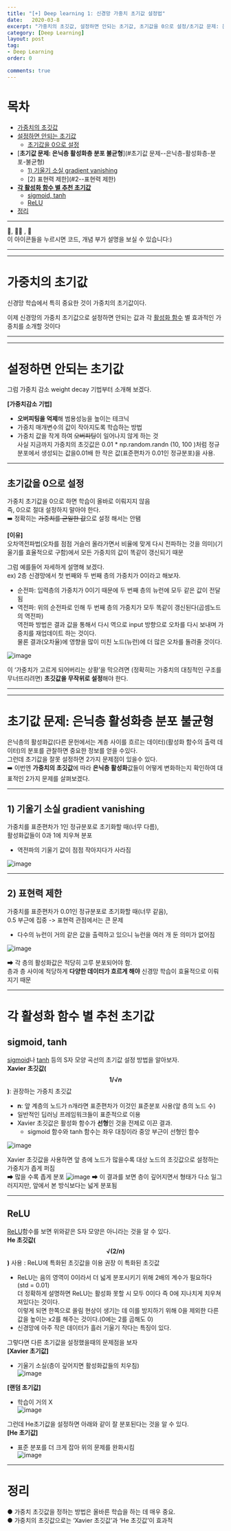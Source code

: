```yaml
---
title: "[+] Deep learning 1: 신경망 가중치 초기값 설정법"
date:   2020-03-8
excerpt: "가중치의 초깃값, 설정하면 안되는 초기값, 초기값을 0으로 설정/초기값 문제: 은닉층 활성화층 분포 불균형, 기울기 소실, 표현력 제한/각 활성화 함수 별 추천 초기값"
category: [Deep Learning]
layout: post
tag:
- Deep Learning
order: 0

comments: true
---
```



# 목차
- [가중치의 초깃값](#가중치의-초깃값)
- [설정하면 안되는 초기값](#설정하면-안되는-초기값)
  * [초기값을 0으로 설정](#초기값을-0으로-설정)
- [**초기값 문제: 은닉층 활성화층 분포 불균형**](#초기값 문제--은닉층-활성화층-분포-불균형)
  * [1) 기울기 소실 gradient vanishing](#1-기울기-소실-gradient-vanishing)
  * [2) 표현력 제한](#2--표현력 제한)
- [**각 활성화 함수 별 추천 초기값**](#각-활성화-함수-별-추천-초기값)
  * [sigmoid, tanh](#sigmoid--tanh)
  * [ReLU](#relu)
- [정리](#정리)




---



👀, 🤷‍♀️ , 📜    
이 아이콘들을 누르시면 코드, 개념 부가 설명을 보실 수 있습니다:)


---
----


# 가중치의 초기값
신경망 학습에서 특히 중요한 것이 가중치의 초기값이다.     

이제 신경망의 가중치 초기값으로 설정하면 안되는 값과 각 [활성화 함수](https://yerimoh.github.io/DL2/) 별 효과적인 가중치를 소개할 것이다


-----
-----

# 설정하면 안되는 초기값

그럼 가중치 감소 weight decay 기법부터 소개해 보겠다.      

**[가중치감소 기법]**   
* **오버피팅을 억제**해 범용성능을 높이는 테크닉         
* 가중치 매개변수의 값이 작아지도록 학습하는 방법     
* 가중치 값을 작게 하여 ~~오버피팅~~이 일어나지 않게 하는 것    
사실 지금까지 가중치의 초깃값은 0.01 * np.random.randn (10, 100 )처럼 정규분포에서 생성되는 값을0.01배 한 작은 값(표준편차가 0.01인 정규분포)을 사용.   

---

## 초기값을 0으로 설정  
가중치 초기값을 0으로 하면 학습이 올바로 이뤄지지 않음   
즉, 0으로 절대 설정하지 말아야 한다.    
➡️ 정확히는 ~~가중치를 균일한 값~~으로 설정 해서는 안됌      

**[이유]**     
오차역전파법(오차를 점점 거슬러 올라가면서 비율에 맞게 다시 전파하는 것을 의미)(기울기를 효율적으로 구함)에서 모든 가중치의 값이 똑같이 갱신되기 때문      

그럼 예를들어 자세하게 설명해 보겠다.      
ex) 2층 신경망에서 첫 번째와 두 번째 층의 가중치가 0이라고 해보자.        
* 순전파: 입력층의 가중치가 0이기 때문에 두 번째 층의 뉴런에 모두 같은 값이 전달됨     
* 역전파: 위의 순전파로 인해 두 번째 층의 가중치가 모두 똑같이 갱신된다(곱셈노드의 역전파)   
역전파 방법은 결과 값을 통해서 다시 역으로 input 방향으로 오차를 다시 보내며 가중치를 재업데이트 하는 것이다.        
물론 결과(오차율)에 영향을 많이 미친 노드(뉴런)에 더 많은 오차를 돌려줄 것이다.    
	 
![image](https://user-images.githubusercontent.com/76824611/128636670-571ec890-28d4-4801-9022-eac7667f9b00.png)

이 ‘가중치가 고르게 되어버리는 상황’을 막으려면 (정확히는 가중치의 대칭적인 구조를 무너뜨리려면) **초깃값을 무작위로 설정**해야 한다.


------
-----

# **초기값 문제: 은닉층 활성화층 분포 불균형**
은닉층의 활성화값(다른 문헌에서는 계층 사이를 흐르는 데이터)(활성화 함수의 출력 데이터)의 분포를 관찰하면 중요한 정보를 얻을 수있다.    
그런데 초기값을 잘못 설정하면 2가지 문제점이 있을수 있다.   
➡️ 이번엔 **가중치의 초깃값**에 따라 **은닉층 활성화**값들이 어떻게 변화하는지 확인하여 대표적인 2가지 문제를 살펴보겠다.          
   
   
   
---

## 1) 기울기 소실 gradient vanishing
가중치를 표준편차가 1인 정규분포로 초기화할 때(너무 다름),    
활성화값들이 0과 1에 치우쳐 분포      
* 역전파의 기울기 값이 점점 작아지다가 사라짐
     
![image](https://user-images.githubusercontent.com/76824611/128637055-30ad0c08-202a-4751-92bd-99be22823de9.png)



----


## 2) 표현력 제한
가중치를 표준편차가 0.01인 정규분포로 초기화할 때(너무 같음),      
0.5 부근에 집중 -> 표현력 관점에서는 큰 문제       
* 다수의 뉴런이 거의 같은 값을 출력하고 있으니 뉴런을 여러 개 둔 의미가 없어짐
     
![image](https://user-images.githubusercontent.com/76824611/128637060-06ed0799-7015-4223-87cb-48c4b185e0b0.png)

➡ 각 층의 활성화값은 적당히 고루 분포되어야 함.     
층과 층 사이에 적당하게 **다양한 데이터가 흐르게 해야** 신경망 학습이 효율적으로 이뤄지기 때문 

-----

# **각 활성화 함수 별 추천 초기값**       

## sigmoid, tanh
[sigmoid](https://yerimoh.github.io/DL2/#sigmoid-function%EC%8B%9C%EA%B7%B8%EB%AA%A8%EC%9D%B4%EB%93%9C-%ED%95%A8%EC%88%98)나 [tanh](https://commons.wikimedia.org/wiki/File:Hyperbolic_Tangent.svg) 등의 S자 모양 곡선의 초기값 설정  방법을 알아보자.    
**Xavier 초깃값($$1/√n$$)**: 권장하는 가중치 초깃값       
* **n**: 앞 계층의 노드가 n개라면 표준편차가 이것인 표준분포 사용(앞 층의 노드 수)       
* 일반적인 딥러닝 프레임워크들이 표준적으로 이용    
* Xavier 초깃값은 활성화 함수가 **선형**인 것을 전제로 이끈 결과. 
  * sigmoid 함수와 tanh 함수는 좌우 대칭이라 중앙 부근이 선형인 함수

![image](https://user-images.githubusercontent.com/76824611/128637261-380b33eb-65cf-42ee-8f59-261a7524c8ce.png)

Xavier 초깃값을 사용하면 앞 층에 노드가 많을수록 대상 노드의 초깃값으로 설정하는 가중치가 좁게 퍼짐      
➡ 많을 수록 좁게 분포
![image](https://user-images.githubusercontent.com/76824611/128637313-185bb9b7-b90c-492b-9d6b-1fbd5ef6c6d6.png)
➡ 이 결과를 보면 층이 깊어지면서 형태가 다소 일그러지지만, 앞에서 본 방식보다는 넓게 분포됨



-----


## ReLU  
[ReLU](https://yerimoh.github.io/DL2/#relu-%ED%95%A8%EC%88%98)함수를 보면 위와같은 S자 모양은 아니라는 것을 알 수 있다.      
**He 초깃값($$√(2/n)$$)** 사용 : ReLU에 특화된 초깃값을 이용 권장 이 특화된 초깃값       
* ReLU는 음의 영역이 0이라서 더 넓게 분포시키기 위해 2배의 계수가 필요하다          
(std = 0.01)        
더 정확하게 설명하면 ReLU는 활성화 못할 시 모두 0이다 즉 0에 지나치게 치우쳐져있다는 것이다.     
이렇게 되면 한쪽으로 쏠림 현상이 생기는 데 이를 방지하기 위해 0을 제외한 다른 값을 높이는 x2를 해주는 것이다.(0에는 2를 곱해도 0)        
* 신경망에 아주 작은 데이터가 흘러 기울기 작다는 특징이 있다.

그렇다면 다른 초기값을 설정했을때의 문제점을 보자      
**[Xavier 초기값]**       
* 기울기 소실(층이 깊어지면 활성화값들의 치우침)     
![image](https://user-images.githubusercontent.com/76824611/128637628-fd93a304-c9fa-4f24-a7ce-aaae7d8dfe28.png)

**[랜덤 초기값]** 
* 학습이 거의 X     
![image](https://user-images.githubusercontent.com/76824611/128637622-3ff04de2-e134-4c91-97df-2f59d3ac9885.png)


그런데 He초기값을 설정하면 아래와 같이 잘 분포된다는 것을 알 수 있다.      
**[He 초기값]**     
* 표준 분포를 더 크게 잡아 위의 문제를 완화시킴        
![image](https://user-images.githubusercontent.com/76824611/128637632-2b52aece-1b8d-4cfa-8bc0-c1d7d0e27086.png)




----

# 정리  
● 가중치 초깃값을 정하는 방법은 올바른 학습을 하는 데 매우 중요.     
● 가중치의 초깃값으로는 ‘Xavier 초깃값’과 ‘He 초깃값’이 효과적       
      
